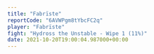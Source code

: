 ```yaml
---
title: "Fabrïste"
reportCode: "6AVWPgm8tYbcFC2q"
player: "Fabrïste"
fight: "Hydross the Unstable - Wipe 1 (11%)"
date: 2021-10-20T19:00:04.987000+00:00
---
```

